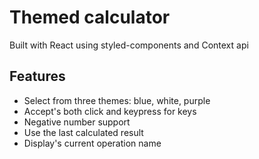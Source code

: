 # Themed calculator

Built with React using styled-components and Context api
## Features
- Select from three themes: blue, white, purple
- Accept's both click and keypress for keys
- Negative number support
- Use the last calculated result
- Display's current operation name